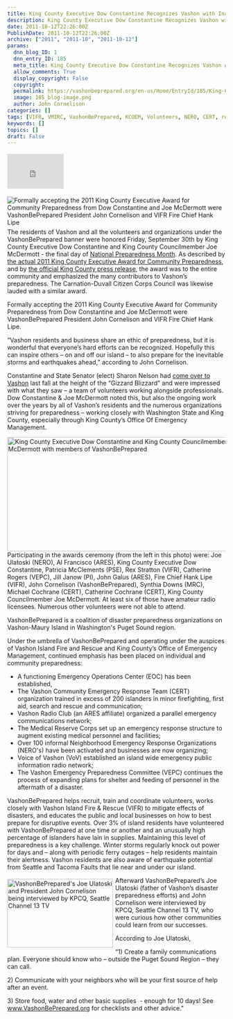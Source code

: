 ```yaml
---
title: King County Executive Dow Constantine Recognizes Vashon with Inaugural Community Preparedness Award
description: King County Executive Dow Constantine Recognizes Vashon with Inaugural Community Preparedness Award
date: 2011-10-12T22:26:00Z
PublishDate: 2011-10-12T22:26:00Z
archive: ["2011", "2011-10", "2011-10-12"]
params:
  dnn_blog_ID: 1
  dnn_entry_ID: 185
  meta_title: King County Executive Dow Constantine Recognizes Vashon with Inaugural Community Preparedness Award
  allow_comments: True
  display_copyright: False
  copyright:
  permalink: https://vashonbeprepared.org/en-us/Home/EntryId/185/King-County-Executive-Dow-Constantine-Recognizes-Vashon-with-Inaugural-Community-Preparedness-Award
  image: 185_blog-image.png
  author: John Cornelison
categories: []
tags: [VIFR, VMIRC, VashonBePrepared, KCOEM, Volunteers, NERO, CERT, regional, VEPC, ARES, Citizen Corps, MRC, PI, press, PSE]
keywords: []
topics: []
draft: False
---
```


<div class="wlWriterHeaderFooter" style="padding-bottom: 4px; margin: 0px; padding-left: 0px; padding-right: 0px; float: none; padding-top: 4px;"><iframe src="http://www.facebook.com/widgets/like.php?href=http://vashoneoc.org/Blogs/VashonPreparedness/tabid/164/EntryId/185/King-County-Executive-Dow-Constantine-Recognizes-Vashon-with-Inaugural-Community-Preparedness-Award.aspx" frameborder="0" scrolling="no" style="width: 130px; height: 80px;border: medium none;"></iframe></div>
<p><a href="http://vashoneoc.org./images/185/Windows-Live-Writer-Vashon-Awarded_12503-IMG_0412.jpg"><img title="Formally accepting the 2011 King County Executive Award for Community Preparedness from Dow Constantine and Joe McDermott were VashonBePrepared President John Cornelison and VIFR Fire Chief Hank Lipe" style="background-image: none;   margin: 0px 5px 5px 0px; padding-left: 0px; padding-right: 0px; display: inline; float: left;   padding-top: 0px;border: 0px solid;" alt="Formally accepting the 2011 King County Executive Award for Community Preparedness from Dow Constantine and Joe McDermott were VashonBePrepared President John Cornelison and VIFR Fire Chief Hank Lipe" src="http://vashoneoc.org./images/185/Windows-Live-Writer-Vashon-Awarded_12503-IMG_0412_thumb.jpg" /></a>The residents of Vashon and all the volunteers and organizations under the VashonBePrepared banner were honored Friday, September 30th by King County Executive Dow Constantine and King County Councilmember Joe McDermott - the final day of <a href="http://www.emd.wa.gov/preparedness/prep_infocus.shtml#Prepare" target="_blank">National Preparedness Month</a>. As described by <a href="/Blogs/VashonPreparedness/tabid/164/EntryId/179/King-County-Executive-Dow-Constantine-rsquo-s-2011-Award-for-Community-Preparedness-to-VashonBePrepared.aspx" target="_blank">the actual 2011 King County Executive Award for Community Preparedness</a>, and by <a href="/Blogs/VashonPreparedness/tabid/164/EntryId/178/VashonBePrepared-and-Carnation-Duvall-Citizen-Corps-Council-recognized-for-preparedness-and-response-efforts.aspx" target="_blank">the official King County press release</a>, the award was to the entire community and emphasized the many contributors to Vashon&rsquo;s preparedness. The Carnation-Duvall Citizen Corps Council was likewise lauded with a similar award.</p>
<p>Formally accepting the 2011 King County Executive Award for Community Preparedness from Dow Constantine and Joe McDermott were VashonBePrepared President John Cornelison and VIFR Fire Chief Hank Lipe.</p>
<p>&ldquo;Vashon residents and business share an ethic of preparedness, but it is wonderful that everyone&rsquo;s hard efforts can be recognized. Hopefully this can inspire others &ndash; on and off our island &ndash; to also prepare for the inevitable storms and earthquakes ahead,&rdquo; according to John Cornelison.</p>
<p>Constantine and State Senator (elect) Sharon Nelson had <a href="http://www.pnwlocalnews.com/vashon/vib/news/110523599.html" target="_blank">come over to Vashon</a> last fall at the height of the &ldquo;Gizzard Blizzard&rdquo; and were impressed with what they saw &ndash; a team of volunteers working alongside professionals. Dow Constantine &amp; Joe McDermott noted this, but also the ongoing work over the years by all of Vashon&rsquo;s residents and the numerous organizations striving for preparedness &ndash; working closely with Washington State and King County, especially through King County&rsquo;s Office Of Emergency Management.</p>
<p><a href="./images/185/Windows-Live-Writer-Vashon-Awarded_12503-King_County_Executive_Dow_Constantine_and_King_County_Councilmember_Joe_McDermott_with_members_of_VashonBePrepared_2.jpg"><img width="590" height="263" title="(from the left) Joe Ulatoski (NERO), Al Francisco (ARES), King County Executive Dow Constantine, Patricia McClements (PSE), Rex Stratton (VIFR), Catherine Rogers (VEPC), Jill Janow (PI), John Galus (ARES), Fire Chief Hank Lipe, John Cornelison (VashonBePrepared), Synthia Downs (MRC), Michael Cochrane (CERT), Catherine Cochrane (CERT), King County Councilmember Joe McDermott" style="background-image: none;   padding-left: 0px; padding-right: 0px; display: inline; float: right;   padding-top: 0px;border: 0px;" alt="King County Executive Dow Constantine and King County Councilmember Joe McDermott with members of VashonBePrepared" src="./images/185/Windows-Live-Writer-Vashon-Awarded_12503-King_County_Executive_Dow_Constantine_and_King_County_Councilmember_Joe_McDermott_with_members_of_VashonBePrepared_thumb.jpg" /></a>Participating in the awards ceremony (from the left in this photo) were: Joe Ulatoski (NERO), Al Francisco (ARES), King County Executive Dow Constantine, Patricia McClements (PSE), Rex Stratton (VIFR), Catherine Rogers (VEPC), Jill Janow (PI), John Galus (ARES), Fire Chief Hank Lipe (VIFR), John Cornelison (VashonBePrepared), Synthia Downs (MRC), Michael Cochrane (CERT), Catherine Cochrane (CERT), King County Councilmember Joe McDermott. At least six of those have amateur radio licensees. Numerous other volunteers were not able to attend.</p>
<p>VashonBePrepared is a coalition of disaster preparedness organizations on Vashon-Maury Island in Washington's Puget Sound region. </p>
<p>Under the umbrella of VashonBePrepared and operating under the auspices of Vashon Island Fire and Rescue and King County&rsquo;s Office of Emergency Management, continued emphasis has been placed on individual and community preparedness:</p>
<ul>
    <li>A functioning Emergency Operations Center (EOC) has been established, </li>
    <li>The Vashon Community Emergency Response Team (CERT) organization trained in excess of 200 islanders in minor firefighting, first aid, search and rescue and communication; </li>
    <li>Vashon Radio Club (an ARES affiliate) organized a parallel emergency communications network; </li>
    <li>The Medical Reserve Corps set up an emergency response structure to augment existing medical personnel and facilities; </li>
    <li>Over 100 informal Neighborhood Emergency Response Organizations (NERO's) have been activated and businesses are now organizing; </li>
    <li>Voice of Vashon (VoV) established an island wide emergency public information radio network; </li>
    <li>The Vashon Emergency Preparedness Committee (VEPC) continues the process of expanding plans for shelter and feeding of personnel in the aftermath of a disaster. </li>
</ul>
<p>VashonBePrepared helps recruit, train and coordinate volunteers, works closely with Vashon Island Fire &amp; Rescue (VIFR) to mitigate effects of disasters, and educates the public and local businesses on how to best prepare for disruptive events. Over 3% of island residents have volunteered with VashonBePrepared at one time or another and an unusually high percentage of islanders have lain in supplies. Maintaining this level of preparedness is a key challenge. Winter storms regularly knock out power for days and &ndash; along with periodic ferry outages &ndash; help residents maintain their alertness. Vashon residents are also aware of earthquake potential from Seattle and Tacoma Faults that lie near and under our island.</p>
<p><a href="./images/185/Windows-Live-Writer-Vashon-Awarded_12503-IMG_0416.jpg"><img width="244" height="158" title="VashonBePrepared's Joe Ulatoski and President John Cornelison being interviewed by KPCQ, Seattle Channel 13 TV" style="background-image: none;   margin: 5px 5px 5px 0px; padding-left: 0px; padding-right: 0px; display: inline; float: left;   padding-top: 0px;border: 0px;" alt="VashonBePrepared's Joe Ulatoski and President John Cornelison being interviewed by KPCQ, Seattle Channel 13 TV" src="./images/185/Windows-Live-Writer-Vashon-Awarded_12503-IMG_0416_thumb.jpg" /></a>Afterward VashonBePrepared&rsquo;s Joe Ulatoski (father of Vashon&rsquo;s disaster preparedness efforts) and John Cornelison were interviewed by KPCQ, Seattle Channel 13 TV, who were curious how other communities could learn from our successes.</p>
<p>According to Joe Ulatoski, </p>
<p>&ldquo;1) Create a family communications plan. Everyone should know who &ndash; outside the Puget Sound Region &ndash; they can call. </p>
<p>2) Communicate with your neighbors who will be your first source of help after an event.</p>
<p>3) Store food, water and other basic supplies&nbsp; - enough for 10 days! See <a href="http://www.VashonBePrepared.org">www.VashonBePrepared.org</a> for checklists and other advice."</p>
